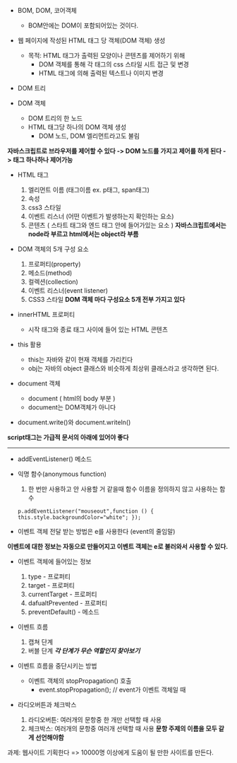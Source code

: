 * BOM, DOM, 코어객체
    * BOM안에는 DOM이 포함되어있는 것이다.

* 웹 페이지에 작성된 HTML 태그 당 객체(DOM 객체) 생성
  * 목적: HTML 태그가 출력된 모양이나 콘텐츠를 제어하기 위해
      * DOM 객체를 통해 각 태그의 css 스타일 시트 접근 및 변경
      * HTML 태그에 의해 출력된 텍스트나 이미지 변경

* DOM 트리
* DOM 객체
  * DOM 트리의 한 노드
  * HTML 태그당 하나의 DOM 객체 생성
      * DOM 노드, DOM 엘리먼트라고도 불림

**자바스크립트로 브라우저를 제어할 수 있다 -> DOM 노드를 가지고 제어를 하게 된다 -> 태그 하나하나 제어가능**

* HTML 태그
  1. 엘리먼트 이름 (태그이름 ex. p태그, span태그)
  2. 속성
  3. css3 스타일
  4. 이벤트 리스너 (어떤 이벤트가 발생하는지 확인하는 요소)
  5. 콘텐츠 ( 스타트 태그와 엔드 태그 안에 들어가있는 요소 )
  **자바스크립트에서는 node라 부르고 html에서는 object라 부름**

* DOM 객체의 5개 구성 요소
    1. 프로퍼티(property)
    2. 메소드(method)
    3. 컬렉션(collection)
    4. 이벤트 리스너(event listener)
    5. CSS3 스타일
  **DOM 객체 마다 구성요소 5개 전부 가지고 있다**

* innerHTML 프로퍼티
   * 시작 태그와 종료 태그 사이에 들어 있는 HTML 콘텐츠

* this 활용
  * this는 자바와 같이 현재 객체를 가리킨다
  * obj는 자바의 object 클래스와 비슷하게 최상위 클래스라고 생각하면 된다.
 
* document 객체
   * document ( html의 body 부분 )
   * document는 DOM객체가 아니다

* document.write()와 document.writeln()

**script태그는 가급적 문서의 아래에 있어야 좋다**

---------------------------------------------------------------------------------
* addEventListener() 메소드

* 익명 함수(anonymous function)
  1. 한 번만 사용하고 안 사용할 거 같을때 함수 이름을 정의하지 않고 사용하는 함수
    ~~~
    p.addEventListener("mouseout",function () { this.style.backgroundColor="white"; });
    ~~~

* 이벤트 객체 전달 받는 방법은 e를 사용한다 (event의 줄임말)

**이벤트에 대한 정보는 자동으로 만들어지고 이벤트 객체는 e로 불러와서 사용할 수 있다.**

* 이벤트 객체에 들어있는 정보
  1. type - 프로퍼티
  2. target - 프로퍼티
  3. currentTarget - 프로퍼티
  4. dafualtPrevented - 프로퍼티
  5. preventDefault() - 메소드

* 이벤트 흐름
  1. 캡쳐 단계
  2. 버블 단계
  ***각 단계가 무슨 역할인지 찾아보기***

* 이벤트 흐름을 중단시키는 방법
  - 이벤트 객체의 stopPropagation() 호출
    -  event.stopPropagation(); // event가 이벤트 객체일 때

* 라디오버튼과 체크박스
  1. 라디오버튼: 여러개의 문항중 한 개만 선택할 때 사용
  2. 체크박스: 여러개의 문항중 여러개 선택할 때 사용
  **문항 주제의 이름을 모두 같게 선언해야함**

과제: 웹사이트 기획한다 => 10000명 이상에게 도움이 될 만한 사이트를 만든다.



